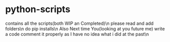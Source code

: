 # python-scripts
contains all the scripts(both WIP an Completed)\n
please read and add folders\n
do pip installs\n
Also Next time You(looking at you future me) write a code comment it properly as I have no idea what i did at the past\n
